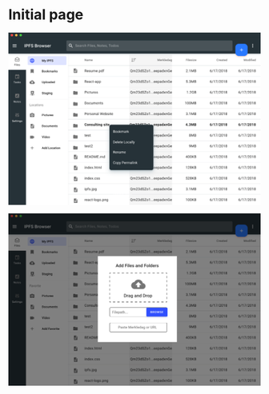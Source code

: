 # Initial page



![](.gitbook/assets/ipfs-browser-concept%20%281%29.png)

![](.gitbook/assets/add-files.png)

